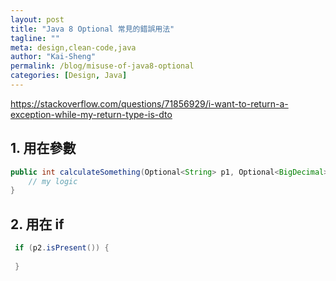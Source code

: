 ```yaml
---
layout: post
title: "Java 8 Optional 常見的錯誤用法"
tagline: ""
meta: design,clean-code,java
author: "Kai-Sheng"
permalink: /blog/misuse-of-java8-optional
categories: [Design, Java]
--- 
```



https://stackoverflow.com/questions/71856929/i-want-to-return-a-exception-while-my-return-type-is-dto

## 1. 用在參數

```java
public int calculateSomething(Optional<String> p1, Optional<BigDecimal> p2) {
    // my logic
}
```


## 2. 用在 if

```java
 if (p2.isPresent()) {
   
 }
```
